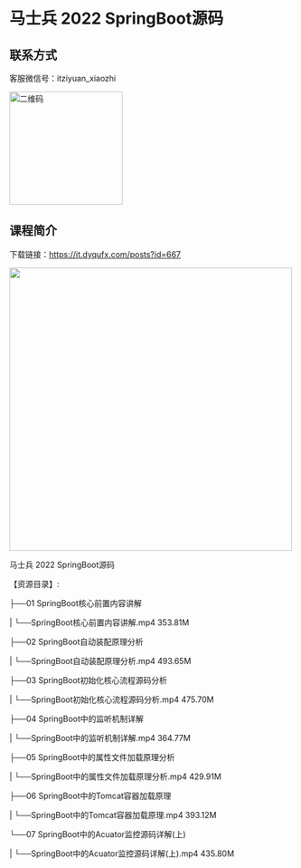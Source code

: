 # 马士兵 2022 SpringBoot源码

## 联系方式

客服微信号：itziyuan_xiaozhi

<img src="https://ziyuanyun.oss-cn-guangzhou.aliyuncs.com/common/20240614073449/666b82192834a.jpg" width="200" height="200" alt="二维码">

## 课程简介

下载链接：https://it.dyqufx.com/posts?id=667

<img src="https://ziyuanyun.oss-cn-guangzhou.aliyuncs.com/yun/20240515152204/6644629c33100.jpg" width="500" alt="">

  马士兵 2022 SpringBoot源码



 【资源目录】:

 ├──01 SpringBoot核心前置内容讲解

 | └──SpringBoot核心前置内容讲解.mp4 353.81M

 ├──02 SpringBoot自动装配原理分析

 | └──SpringBoot自动装配原理分析.mp4 493.65M

 ├──03 SpringBoot初始化核心流程源码分析

 | └──SpringBoot初始化核心流程源码分析.mp4 475.70M

 ├──04 SpringBoot中的监听机制详解

 | └──SpringBoot中的监听机制详解.mp4 364.77M

 ├──05 SpringBoot中的属性文件加载原理分析

 | └──SpringBoot中的属性文件加载原理分析.mp4 429.91M

 ├──06 SpringBoot中的Tomcat容器加载原理

 | └──SpringBoot中的Tomcat容器加载原理.mp4 393.12M

 └──07 SpringBoot中的Acuator监控源码详解(上)

 | └──SpringBoot中的Acuator监控源码详解(上).mp4 435.80M

 &nbsp;

  